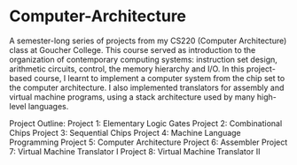 # Computer-Architecture
A semester-long series of projects from my CS220 (Computer Architecture) class at Goucher College.
This course served as introduction to the organization of contemporary computing systems: instruction
set design, arithmetic circuits, control, the memory hierarchy and I/O. In this project-based course,
I learnt to implement a computer system from the chip set to the computer architecture. I also implemented
translators for assembly and virtual machine programs, using a stack architecture used
by many high-level languages.

Project Outline:
Project 1: Elementary Logic Gates
Project 2: Combinational Chips
Project 3: Sequential Chips
Project 4: Machine Language Programming
Project 5: Computer Architecture
Project 6: Assembler
Project 7: Virtual Machine Translator I
Project 8: Virtual Machine Translator II

